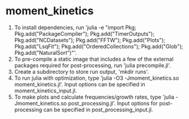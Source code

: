 # moment_kinetics
1) To install dependencies, run 'julia -e "import Pkg; Pkg.add(\"PackageCompiler\"); Pkg.add(\"TimerOutputs\"); Pkg.add(\"NCDatasets\"); Pkg.add(\"FFTW\"); Pkg.add(\"Plots\"); Pkg.add(\"LsqFit\"); Pkg.add(\"OrderedCollections\"); Pkg.add(\"Glob\"); Pkg.add(\"NaturalSort\")"'.
2) To pre-compile a static image that includes a few of the external packages required for post-processing, run 'julia precompile.jl'.
3) Create a subdirectory to store run output, 'mkdir runs'.
4) To run julia with optimization, type 'julia -O3 -Jmoment_kinetics.so moment_kinetics.jl'.  Input options can be specified in moment_kinetics_input.jl.
5) To make plots and calculate frequencies/growth rates, type 'julia -Jmoment_kinetics.so post_processing.jl'.  Input options for post-processing can be specified in post_processing_input.jl.
